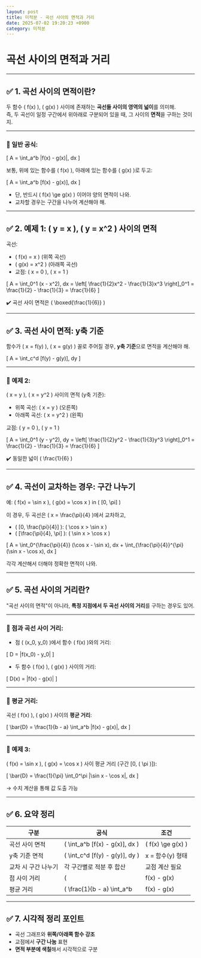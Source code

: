 ```yaml
---
layout: post
title: 미적분 - 곡선 사이의 면적과 거리
date: 2025-07-02 19:20:23 +0900
category: 미적분
---
```

# 곡선 사이의 면적과 거리

---

## ✅ 1. 곡선 사이의 면적이란?

두 함수 \( f(x) \), \( g(x) \) 사이에 존재하는 **곡선들 사이의 영역의 넓이**를 의미해.  
즉, 두 곡선이 일정 구간에서 위아래로 구분되어 있을 때, 그 사이의 **면적**을 구하는 것이지.

---

### 📌 일반 공식:

\[
A = \int_a^b |f(x) - g(x)|\, dx
\]

보통, 위에 있는 함수를 \( f(x) \), 아래에 있는 함수를 \( g(x) \)로 두고:

\[
A = \int_a^b [f(x) - g(x)]\, dx
\]

- 단, 반드시 \( f(x) \ge g(x) \) 이어야 양의 면적이 나와.  
- 교차할 경우는 구간을 나누어 계산해야 해.

---

## ✅ 2. 예제 1: \( y = x \), \( y = x^2 \) 사이의 면적

곡선:

- \( f(x) = x \) (위쪽 곡선)  
- \( g(x) = x^2 \) (아래쪽 곡선)  
- 교점: \( x = 0 \), \( x = 1 \)

\[
A = \int_0^1 (x - x^2)\, dx = \left[ \frac{1}{2}x^2 - \frac{1}{3}x^3 \right]_0^1 = \frac{1}{2} - \frac{1}{3} = \frac{1}{6}
\]

✔️ 곡선 사이 면적은 \( \boxed{\frac{1}{6}} \)

---

## ✅ 3. 곡선 사이 면적: y축 기준

함수가 \( x = f(y) \), \( x = g(y) \) 꼴로 주어질 경우, **y축 기준**으로 면적을 계산해야 해.

\[
A = \int_c^d [f(y) - g(y)]\, dy
\]

---

### 📌 예제 2:

\( x = y \), \( x = y^2 \) 사이의 면적 (y축 기준):

- 위쪽 곡선: \( x = y \) (오른쪽)  
- 아래쪽 곡선: \( x = y^2 \) (왼쪽)

교점: \( y = 0 \), \( y = 1 \)

\[
A = \int_0^1 (y - y^2)\, dy = \left[ \frac{1}{2}y^2 - \frac{1}{3}y^3 \right]_0^1 = \frac{1}{2} - \frac{1}{3} = \frac{1}{6}
\]

✔️ 동일한 넓이 \( \frac{1}{6} \)

---

## ✅ 4. 곡선이 교차하는 경우: 구간 나누기

예: \( f(x) = \sin x \), \( g(x) = \cos x \) in \( [0, \pi] \)

이 경우, 두 곡선은 \( x = \frac{\pi}{4} \)에서 교차하고,
- \( [0, \frac{\pi}{4}] \): \( \cos x > \sin x \)
- \( [\frac{\pi}{4}, \pi] \): \( \sin x > \cos x \)

\[
A = \int_0^{\frac{\pi}{4}} (\cos x - \sin x)\, dx + \int_{\frac{\pi}{4}}^{\pi} (\sin x - \cos x)\, dx
\]

각각 계산해서 더해야 정확한 면적이 나와.

---

## ✅ 5. 곡선 사이의 거리란?

"곡선 사이의 면적"이 아니라, **특정 지점에서 두 곡선 사이의 거리**를 구하는 경우도 있어.

---

### 📌 점과 곡선 사이 거리:

- 점 \( (x_0, y_0) \)에서 함수 \( f(x) \)와의 거리:
  
\[
D = |f(x_0) - y_0|
\]

- 두 함수 \( f(x) \), \( g(x) \) 사이의 거리:

\[
D(x) = |f(x) - g(x)|
\]

---

### 📌 평균 거리:

곡선 \( f(x) \), \( g(x) \) 사이의 **평균 거리**:

\[
\bar{D} = \frac{1}{b - a} \int_a^b |f(x) - g(x)|\, dx
\]

---

### 📌 예제 3:

\( f(x) = \sin x \), \( g(x) = \cos x \) 사이 평균 거리 (구간 [0, \( \pi \)]):

\[
\bar{D} = \frac{1}{\pi} \int_0^\pi |\sin x - \cos x|\, dx
\]

→ 수치 계산을 통해 값 도출 가능

---

## ✅ 6. 요약 정리

| 구분 | 공식 | 조건 |
|------|------|------|
| 곡선 사이 면적 | \( \int_a^b [f(x) - g(x)]\, dx \) | \( f(x) \ge g(x) \) |
| y축 기준 면적 | \( \int_c^d [f(y) - g(y)]\, dy \) | x = 함수(y) 형태 |
| 교차 시 구간 나누기 | 각 구간별로 적분 후 합산 | 교점 계산 필요 |
| 점 사이 거리 | \( |f(x) - g(x)| \) | 단순 거리 |
| 평균 거리 | \( \frac{1}{b - a} \int_a^b |f(x) - g(x)|\, dx \) | 전체 평균 |

---

## ✅ 7. 시각적 정리 포인트

- 곡선 그래프와 **위쪽/아래쪽 함수 강조**
- 교점에서 **구간 나눔** 표현
- **면적 부분에 색칠**해서 시각적으로 구분
